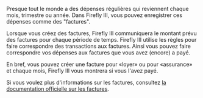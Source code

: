 Presque tout le monde a des dépenses régulières qui reviennent chaque mois, trimestre ou année. Dans Firefly III, vous pouvez enregistrer ces dépenses comme des "factures".

Lorsque vous créez des factures, Firefly III communiquera le montant prévu des factures pour chaque période de temps. Firefly III utilise les règles pour faire correspondre des transactions aux factures. Ainsi vous pouvez faire correspondre vos dépenses aux factures que vous avez (encore) a payé.

En bref, vous pouvez créer une facture pour «loyer» ou pour «assurance» et chaque mois, Firefly III vous montrera si vous l'avez payé.

Si vous voulez plus d'informations sur les factures, consultez [la documentation officielle sur les factures](https://firefly-iii.readthedocs.io/en/latest/advanced/bills.html).